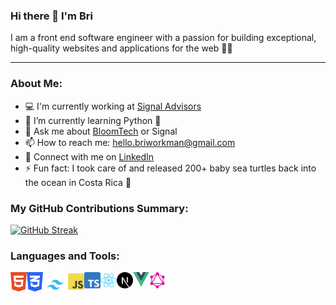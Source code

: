 ### Hi there 👋 I'm Bri

I am a front end software engineer with a passion for building exceptional, high-quality websites and applications for the web 👩‍💻

---

### About Me:

-   💻 I'm currently working at [Signal Advisors](https://www.signaladvisors.com/)
-   🌳 I’m currently learning Python 🐍
-   💬 Ask me about [BloomTech](https://www.bloomtech.com/) or Signal
-   📫 How to reach me: hello.briworkman@gmail.com
-   💼 Connect with me on [LinkedIn](https://www.linkedin.com/in/bri-workman/)
-   ⚡ Fun fact: I took care of and released 200+ baby sea turtles back into the ocean in Costa Rica 🐢

### My GitHub Contributions Summary:

[![GitHub Streak](https://streak-stats.demolab.com?user=briannaworkman&theme=black-ice&exclude_days=Sun%2CSat)](https://git.io/streak-stats)

### Languages and Tools:

<div>
  <a href="https://www.w3.org/html/" target="_blank"><img align="left" alt="HTML5" width="26px" src="https://raw.githubusercontent.com/briannaworkman/briannaworkman/master/icons/html5.svg?raw=true" /></a>
  <a href="https://www.w3schools.com/css/" target="_blank"><img align="left" alt="CSS3" width="26px" src="https://raw.githubusercontent.com/briannaworkman/briannaworkman/master/icons/css3.svg?raw=true" /></a>
  <a href="https://tailwindcss.com/" target="_blank"><img align="left" alt="Tailwind CSS" width="40px" src="https://raw.githubusercontent.com/briannaworkman/briannaworkman/master/icons/tailwind.svg?raw=true" /></a>
  <a href="https://www.javascript.com/" target="_blank"> <img align="left" alt="JavaScript" width="26px" src="https://raw.githubusercontent.com/briannaworkman/briannaworkman/master/icons/javascript.svg?raw=true"/> </a>
  <a href="https://www.typescriptlang.org/" target="_blank"> <img align="left" alt="TypeScript" width="26px" src="https://raw.githubusercontent.com/briannaworkman/briannaworkman/master/icons/typescript.svg?raw=true"/> </a>
  <a href="https://reactjs.org/" target="_blank"> <img align="left" alt="React" width="26px" src="https://raw.githubusercontent.com/briannaworkman/briannaworkman/master/icons/react.svg?raw=true"/> </a>
  <a href="https://nextjs.org/" target="_blank"> <img align="left" alt="Next.js" width="26px" src="https://raw.githubusercontent.com/briannaworkman/briannaworkman/master/icons/nextjs.svg?raw=true"/> </a>
  <a href="https://vuejs.org/" target="_blank"> <img align="left" alt="Vue" width="26px" src="https://raw.githubusercontent.com/briannaworkman/briannaworkman/master/icons/vue.svg?raw=true"/> </a>
  <a href="https://graphql.org/" target="_blank"> <img align="left" alt="GraphQL" width="26px" src="https://raw.githubusercontent.com/briannaworkman/briannaworkman/master/icons/graphql.svg?raw=true"/> </a>
</div>
